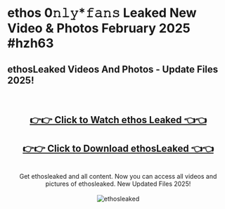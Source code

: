 # ethos 0𝚗𝚕𝚢*𝚏𝚊𝚗𝚜 Leaked New Video & Photos February 2025 #hzh63

<h2>ethosLeaked Videos And Photos - Update Files 2025!</h2>
<br>
<div align="center">
<h2><a href="https://mediaupload.pro?title=ethos&ref=11F" rel="nofollow">👉👉 Click to Watch ethos Leaked 👈👈</a></h2>
<h2><a href="https://mediaupload.pro?title=ethos&ref=11F" rel="nofollow">👉👉 Click to Download ethosLeaked 👈👈</a></h2>
<br>
Get ethosleaked and all content. Now you can access all videos and pictures of ethosleaked. New Updated Files 2025!
<br>
<br>
<a href="https://mediaupload.pro?title=ethos&ref=11F" rel="nofollow" data-target="animated-image.originalLink"><img src="https://i.ibb.co/Gkj2r4b/banner.png" alt="ethosleaked" style="max-width: 100%; display: inline-block;" data-target="animated-image.originalImage"></a>
</div>
<br>

